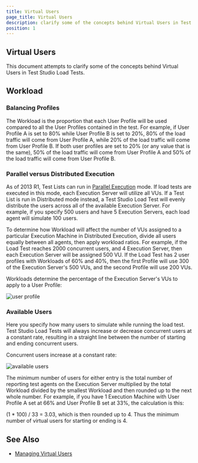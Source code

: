 ```yaml
---
title: Virtual Users
page_title: Virtual Users
description: clarify some of the concepts behind Virtual Users in Test Studio Load Tests. Workload in Test Studio load test. How to adjust the workload of user profiles to cover the load test requirements.
position: 1
---
```

## Virtual Users

This document attempts to clarify some of the concepts behind Virtual Users in Test Studio Load Tests.

## Workload 

### Balancing Profiles 

The Workload is the proportion that each User Profile will be used compared to all the User Profiles contained in the test. For example, if User Profile A is set to 80% while User Profile B is set to 20%, 80% of the load traffic will come from User Profile A, while 20% of the load traffic will come from User Profile B. If both user profiles are set to 20% (or any value that is the same), 50% of the load traffic will come from User Profile A and 50% of the load traffic will come from User Profile B.

### Parallel versus Distributed Execution 

As of 2013 R1, Test Lists can run in <a href="/features/scheduling-test-runs/schedule-execution" target="_blank">Parallel Execution</a> mode. If load tests are executed in this mode, each Execution Server will utilize all VUs. If a Test List is run in Distributed mode instead, a Test Studio Load Test will evenly distribute the users across all of the available Execution Server. For example, if you specify 500 users and have 5 Execution Servers, each load agent will simulate 100 users.

To determine how Workload will affect the number of VUs assigned to a particular Execution Machine in Distributed Execution, divide all users equally between all agents, then apply workload ratios. For example, if the Load Test reaches 2000 concurrent users, and 4 Execution Server, then each Execution Server will be assigned 500 VU. If the Load Test has 2 user profiles with Workloads of 60% and 40%, then the first Profile will use 300 of the Execution Server's 500 VUs, and the second Profile will use 200 VUs.

Workloads determine the percentage of the Execution Server's VUs to apply to a User Profile:

![user profile][1]

### Available Users 

Here you specify how many users to simulate while running the load test. Test Studio Load Tests will always increase or decrease concurrent users at a constant rate, resulting in a straight line between the number of starting and ending concurrent users.

Concurrent users increase at a constant rate:

![available users][2]

The minimum number of users for either entry is the total number of reporting test agents on the Execution Server multiplied by the total Workload divided by the smallest Workload and then rounded up to the next whole number. For example, if you have 1 Execution Machine with User Profile A set at 66% and User Profile B set at 33%, the calculation is this:

(1 * 100) / 33 = 3.03, which is then rounded up to 4. Thus the minimum number of virtual users for starting or ending is 4.

## See Also 

* <a href="/features/testing-types/load-testing/managing-vu" target="_blank">Managing Virtual Users</a>

[1]: /img/knowledge-base/load-testing-kb/virtual-users/fig1.png
[2]: /img/knowledge-base/load-testing-kb/virtual-users/fig2.png
